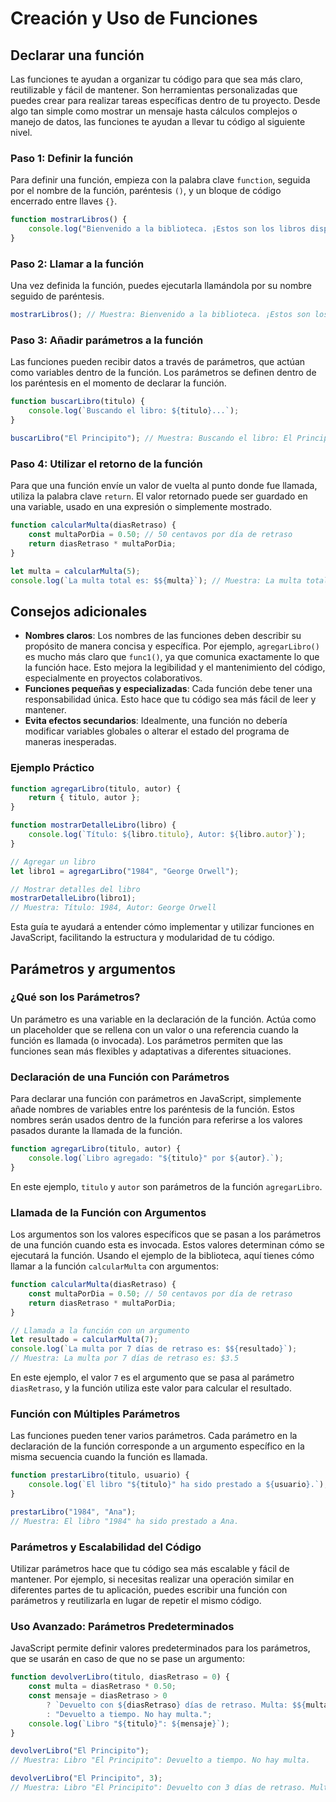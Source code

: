# Creación y Uso de Funciones

## Declarar una función

Las funciones te ayudan a organizar tu código para que sea más claro, reutilizable y fácil de mantener. Son herramientas personalizadas que puedes crear para realizar tareas específicas dentro de tu proyecto. Desde algo tan simple como mostrar un mensaje hasta cálculos complejos o manejo de datos, las funciones te ayudan a llevar tu código al siguiente nivel.

### Paso 1: Definir la función

Para definir una función, empieza con la palabra clave `function`, seguida por el nombre de la función, paréntesis `()`, y un bloque de código encerrado entre llaves `{}`.

```javascript
function mostrarLibros() {
    console.log("Bienvenido a la biblioteca. ¡Estos son los libros disponibles!");
}
```

### Paso 2: Llamar a la función

Una vez definida la función, puedes ejecutarla llamándola por su nombre seguido de paréntesis.

```javascript
mostrarLibros(); // Muestra: Bienvenido a la biblioteca. ¡Estos son los libros disponibles!
```

### Paso 3: Añadir parámetros a la función

Las funciones pueden recibir datos a través de parámetros, que actúan como variables dentro de la función. Los parámetros se definen dentro de los paréntesis en el momento de declarar la función.

```javascript
function buscarLibro(titulo) {
    console.log(`Buscando el libro: ${titulo}...`);
}

buscarLibro("El Principito"); // Muestra: Buscando el libro: El Principito...
```

### Paso 4: Utilizar el retorno de la función

Para que una función envíe un valor de vuelta al punto donde fue llamada, utiliza la palabra clave `return`. El valor retornado puede ser guardado en una variable, usado en una expresión o simplemente mostrado.

```javascript
function calcularMulta(diasRetraso) {
    const multaPorDia = 0.50; // 50 centavos por día de retraso
    return diasRetraso * multaPorDia;
}

let multa = calcularMulta(5);
console.log(`La multa total es: $${multa}`); // Muestra: La multa total es: $2.5
```

## Consejos adicionales

- **Nombres claros**: Los nombres de las funciones deben describir su propósito de manera concisa y específica. Por ejemplo, `agregarLibro()` es mucho más claro que `func1()`, ya que comunica exactamente lo que la función hace. Esto mejora la legibilidad y el mantenimiento del código, especialmente en proyectos colaborativos.
- **Funciones pequeñas y especializadas**: Cada función debe tener una responsabilidad única. Esto hace que tu código sea más fácil de leer y mantener.
- **Evita efectos secundarios**: Idealmente, una función no debería modificar variables globales o alterar el estado del programa de maneras inesperadas.

### Ejemplo Práctico

```javascript
function agregarLibro(titulo, autor) {
    return { titulo, autor };
}

function mostrarDetalleLibro(libro) {
    console.log(`Título: ${libro.titulo}, Autor: ${libro.autor}`);
}

// Agregar un libro
let libro1 = agregarLibro("1984", "George Orwell");

// Mostrar detalles del libro
mostrarDetalleLibro(libro1);
// Muestra: Título: 1984, Autor: George Orwell
```

Esta guía te ayudará a entender cómo implementar y utilizar funciones en JavaScript, facilitando la estructura y modularidad de tu código.

## Parámetros y argumentos

### ¿Qué son los Parámetros?

Un parámetro es una variable en la declaración de la función. Actúa como un placeholder que se rellena con un valor o una referencia cuando la función es llamada (o invocada). Los parámetros permiten que las funciones sean más flexibles y adaptativas a diferentes situaciones.

### Declaración de una Función con Parámetros

Para declarar una función con parámetros en JavaScript, simplemente añade nombres de variables entre los paréntesis de la función. Estos nombres serán usados dentro de la función para referirse a los valores pasados durante la llamada de la función.

```javascript
function agregarLibro(titulo, autor) {
    console.log(`Libro agregado: "${titulo}" por ${autor}.`);
}
```

En este ejemplo, `titulo` y `autor` son parámetros de la función `agregarLibro`.

### Llamada de la Función con Argumentos

Los argumentos son los valores específicos que se pasan a los parámetros de una función cuando esta es invocada. Estos valores determinan cómo se ejecutará la función. Usando el ejemplo de la biblioteca, aquí tienes cómo llamar a la función `calcularMulta` con argumentos:

```javascript
function calcularMulta(diasRetraso) {
    const multaPorDia = 0.50; // 50 centavos por día de retraso
    return diasRetraso * multaPorDia;
}

// Llamada a la función con un argumento
let resultado = calcularMulta(7); 
console.log(`La multa por 7 días de retraso es: $${resultado}`);
// Muestra: La multa por 7 días de retraso es: $3.5
```

En este ejemplo, el valor `7` es el argumento que se pasa al parámetro `diasRetraso`, y la función utiliza este valor para calcular el resultado.

### Función con Múltiples Parámetros

Las funciones pueden tener varios parámetros. Cada parámetro en la declaración de la función corresponde a un argumento específico en la misma secuencia cuando la función es llamada.

```javascript
function prestarLibro(titulo, usuario) {
    console.log(`El libro "${titulo}" ha sido prestado a ${usuario}.`);
}

prestarLibro("1984", "Ana");
// Muestra: El libro "1984" ha sido prestado a Ana.
```

### Parámetros y Escalabilidad del Código

Utilizar parámetros hace que tu código sea más escalable y fácil de mantener. Por ejemplo, si necesitas realizar una operación similar en diferentes partes de tu aplicación, puedes escribir una función con parámetros y reutilizarla en lugar de repetir el mismo código.

### Uso Avanzado: Parámetros Predeterminados

JavaScript permite definir valores predeterminados para los parámetros, que se usarán en caso de que no se pase un argumento:

```javascript
function devolverLibro(titulo, diasRetraso = 0) {
    const multa = diasRetraso * 0.50;
    const mensaje = diasRetraso > 0 
        ? `Devuelto con ${diasRetraso} días de retraso. Multa: $${multa}` 
        : "Devuelto a tiempo. No hay multa.";
    console.log(`Libro "${titulo}": ${mensaje}`);
}

devolverLibro("El Principito");
// Muestra: Libro "El Principito": Devuelto a tiempo. No hay multa.

devolverLibro("El Principito", 3);
// Muestra: Libro "El Principito": Devuelto con 3 días de retraso. Multa: $1.5
```